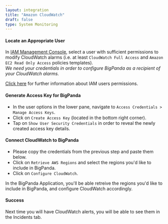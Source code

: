 ```yaml
---
layout: integration 
title: "Amazon CloudWatch"
draft: false
type: System Monitoring
---
```


#### Locate an Appropriate User
In [IAM Management Console](https://console.aws.amazon.com/iam/home?#users), select a user with sufficient permissions to modify CloudWatch alarms (i.e. at least `CloudWatch Full Access` and `Amazon EC2 Read Only Access` policies templates).    
*We need your credentials in order to configure BigPanda as a recipient of your CloudWatch alarms.*

[Click here](http://docs.aws.amazon.com/IAM/latest/UserGuide/ManagingCredentials.html) for further information about IAM users permissions.

<!-- section-separator -->

#### Generate Access Key for BigPanda
* In the user options in the lower pane, navigate to `Access Credentials > Manage Access Keys`.
* Click on `Create Access Key` (located in the bottom right corner).
* Tap on `Show User Security Credentials` in order to reveal the newly created access key details.

<!-- section-separator -->

#### Connect CloudWatch to BigPanda
<!-- app-only-start -->
* Please copy the credentials from the previous step and paste them below.  
* Click on `Retrieve AWS Regions` and select the regions you'd like to include in BigPanda.
* Click on `Configure CloudWatch`.
<!-- include 'integrations/cloudwatch/cloudwatch' -->

<!-- app-only-end -->

<!-- docs-only-start -->

In the BigPanda Application, you'll be able retreive the regions you'd like to include in BigPanda, and configure CloudWatch accordingly.

<!-- docs-only-end -->

<!-- section-separator -->

#### Success
Next time you will have CloudWatch alerts, you will be able to see them in the Incidents tab.
